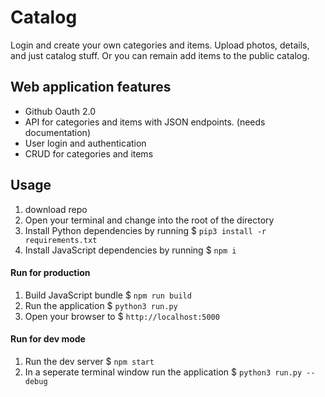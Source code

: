 # Catalog
Login and create your own categories and items. Upload photos, details, and just catalog stuff. Or you can remain add items to the public catalog.

## Web application features
- Github Oauth 2.0
- API for categories and items with JSON endpoints. (needs documentation)
- User login and authentication
- CRUD for categories and items

## Usage
1. download repo
2. Open your terminal and change into the root of the directory
3. Install Python dependencies by running $ `pip3 install -r requirements.txt`
4. Install JavaScript dependencies by running $ `npm i`

#### Run for production
1. Build JavaScript bundle $ `npm run build`
2. Run the application $ `python3 run.py`
3. Open your browser to $ `http://localhost:5000`

#### Run for dev mode
1. Run the dev server $ `npm start`
2. In a seperate terminal window run the application $ `python3 run.py --debug`
